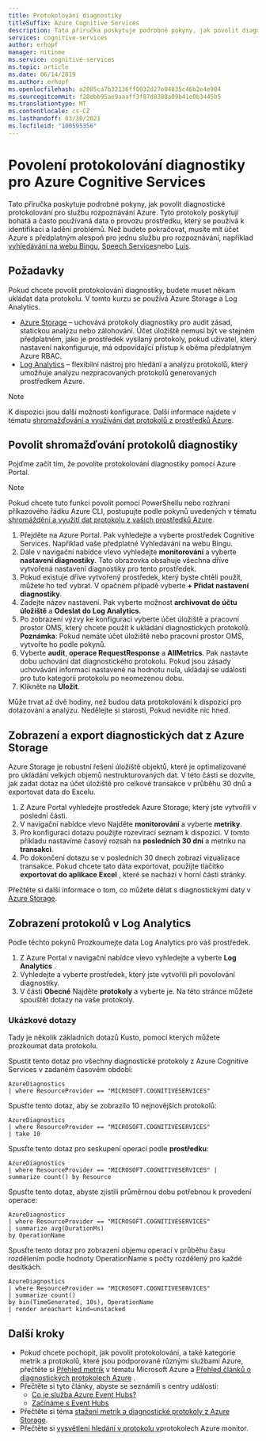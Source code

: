 ```yaml
---
title: Protokolování diagnostiky
titleSuffix: Azure Cognitive Services
description: Tato příručka poskytuje podrobné pokyny, jak povolit diagnostické protokolování pro službu rozpoznávání Azure. Tyto protokoly poskytují bohatá a často používaná data o provozu prostředku, který se používá k identifikaci a ladění problémů.
services: cognitive-services
author: erhopf
manager: nitinme
ms.service: cognitive-services
ms.topic: article
ms.date: 06/14/2019
ms.author: erhopf
ms.openlocfilehash: a2005ca7b32136ff0032d27e04035c46b2e4e904
ms.sourcegitcommit: f28ebb95ae9aaaff3f87d8388a09b41e0b3445b5
ms.translationtype: MT
ms.contentlocale: cs-CZ
ms.lasthandoff: 03/30/2021
ms.locfileid: "100595356"
---
```

# <a name="enable-diagnostic-logging-for-azure-cognitive-services"></a>Povolení protokolování diagnostiky pro Azure Cognitive Services

Tato příručka poskytuje podrobné pokyny, jak povolit diagnostické protokolování pro službu rozpoznávání Azure. Tyto protokoly poskytují bohatá a často používaná data o provozu prostředku, který se používá k identifikaci a ladění problémů. Než budete pokračovat, musíte mít účet Azure s předplatným alespoň pro jednu službu pro rozpoznávání, například [vyhledávání na webu Bingu](./bing-web-search/overview.md), [Speech Services](./speech-service/overview.md)nebo [Luis](./luis/what-is-luis.md).

## <a name="prerequisites"></a>Požadavky

Pokud chcete povolit protokolování diagnostiky, budete muset někam ukládat data protokolu. V tomto kurzu se používá Azure Storage a Log Analytics.

* [Azure Storage](../azure-monitor/essentials/resource-logs.md#send-to-azure-storage) – uchovává protokoly diagnostiky pro audit zásad, statickou analýzu nebo zálohování. Účet úložiště nemusí být ve stejném předplatném, jako je prostředek vysílaný protokoly, pokud uživatel, který nastavení nakonfiguruje, má odpovídající přístup k oběma předplatným Azure RBAC.
* [Log Analytics](../azure-monitor/essentials/resource-logs.md#send-to-log-analytics-workspace) – flexibilní nástroj pro hledání a analýzu protokolů, který umožňuje analýzu nezpracovaných protokolů generovaných prostředkem Azure.

> [!NOTE]
> K dispozici jsou další možnosti konfigurace. Další informace najdete v tématu [shromažďování a využívání dat protokolů z prostředků Azure](../azure-monitor/essentials/platform-logs-overview.md).

## <a name="enable-diagnostic-log-collection"></a>Povolit shromažďování protokolů diagnostiky  

Pojďme začít tím, že povolíte protokolování diagnostiky pomocí Azure Portal.

> [!NOTE]
> Pokud chcete tuto funkci povolit pomocí PowerShellu nebo rozhraní příkazového řádku Azure CLI, postupujte podle pokynů uvedených v tématu [shromáždění a využití dat protokolu z vašich prostředků Azure](../azure-monitor/essentials/platform-logs-overview.md).

1. Přejděte na Azure Portal. Pak vyhledejte a vyberte prostředek Cognitive Services. Například vaše předplatné Vyhledávání na webu Bingu.   
2. Dále v navigační nabídce vlevo vyhledejte **monitorování** a vyberte **nastavení diagnostiky**. Tato obrazovka obsahuje všechna dříve vytvořená nastavení diagnostiky pro tento prostředek.
3. Pokud existuje dříve vytvořený prostředek, který byste chtěli použít, můžete ho teď vybrat. V opačném případě vyberte **+ Přidat nastavení diagnostiky**.
4. Zadejte název nastavení. Pak vyberte možnost **archivovat do účtu úložiště** a **Odeslat do Log Analytics**.
5. Po zobrazení výzvy ke konfiguraci vyberte účet úložiště a pracovní prostor OMS, který chcete použít k ukládání diagnostických protokolů. **Poznámka**: Pokud nemáte účet úložiště nebo pracovní prostor OMS, vytvořte ho podle pokynů.
6. Vyberte **audit**, **operace RequestResponse** a **AllMetrics**. Pak nastavte dobu uchování dat diagnostického protokolu. Pokud jsou zásady uchovávání informací nastavené na hodnotu nula, ukládají se události pro tuto kategorii protokolu po neomezenou dobu.
7. Klikněte na **Uložit**.

Může trvat až dvě hodiny, než budou data protokolování k dispozici pro dotazování a analýzu. Nedělejte si starosti, Pokud nevidíte nic hned.

## <a name="view-and-export-diagnostic-data-from-azure-storage"></a>Zobrazení a export diagnostických dat z Azure Storage

Azure Storage je robustní řešení úložiště objektů, které je optimalizované pro ukládání velkých objemů nestrukturovaných dat. V této části se dozvíte, jak zadat dotaz na účet úložiště pro celkové transakce v průběhu 30 dnů a exportovat data do Excelu.

1. Z Azure Portal vyhledejte prostředek Azure Storage, který jste vytvořili v poslední části.
2. V navigační nabídce vlevo Najděte **monitorování** a vyberte **metriky**.
3. Pro konfiguraci dotazu použijte rozevírací seznam k dispozici. V tomto příkladu nastavíme časový rozsah na **posledních 30 dní** a metriku na **transakci**.
4. Po dokončení dotazu se v posledních 30 dnech zobrazí vizualizace transakce. Pokud chcete tato data exportovat, použijte tlačítko **exportovat do aplikace Excel** , které se nachází v horní části stránky.

Přečtěte si další informace o tom, co můžete dělat s diagnostickými daty v [Azure Storage](../storage/blobs/storage-blobs-introduction.md).

## <a name="view-logs-in-log-analytics"></a>Zobrazení protokolů v Log Analytics

Podle těchto pokynů Prozkoumejte data Log Analytics pro váš prostředek.

1. Z Azure Portal v navigační nabídce vlevo vyhledejte a vyberte **Log Analytics** .
2. Vyhledejte a vyberte prostředek, který jste vytvořili při povolování diagnostiky.
3. V části **Obecné** Najděte **protokoly** a vyberte je. Na této stránce můžete spouštět dotazy na vaše protokoly.

### <a name="sample-queries"></a>Ukázkové dotazy

Tady je několik základních dotazů Kusto, pomocí kterých můžete prozkoumat data protokolu.

Spustit tento dotaz pro všechny diagnostické protokoly z Azure Cognitive Services v zadaném časovém období:

```kusto
AzureDiagnostics
| where ResourceProvider == "MICROSOFT.COGNITIVESERVICES"
```

Spusťte tento dotaz, aby se zobrazilo 10 nejnovějších protokolů:

```kusto
AzureDiagnostics
| where ResourceProvider == "MICROSOFT.COGNITIVESERVICES"
| take 10
```

Spusťte tento dotaz pro seskupení operací podle **prostředku**:

```kusto
AzureDiagnostics
| where ResourceProvider == "MICROSOFT.COGNITIVESERVICES" |
summarize count() by Resource
```
Spusťte tento dotaz, abyste zjistili průměrnou dobu potřebnou k provedení operace:

```kusto
AzureDiagnostics
| where ResourceProvider == "MICROSOFT.COGNITIVESERVICES"
| summarize avg(DurationMs)
by OperationName
```

Spusťte tento dotaz pro zobrazení objemu operací v průběhu času rozdělením podle hodnoty OperationName s počty rozdělený pro každé desítkách.

```kusto
AzureDiagnostics
| where ResourceProvider == "MICROSOFT.COGNITIVESERVICES"
| summarize count()
by bin(TimeGenerated, 10s), OperationName
| render areachart kind=unstacked
```

## <a name="next-steps"></a>Další kroky

* Pokud chcete pochopit, jak povolit protokolování, a také kategorie metrik a protokolů, které jsou podporované různými službami Azure, přečtěte si [Přehled metrik](../azure-monitor/data-platform.md) v tématu Microsoft Azure a [Přehled článků o diagnostických protokolech Azure](../azure-monitor/essentials/platform-logs-overview.md) .
* Přečtěte si tyto články, abyste se seznámili s centry událostí:
  * [Co je služba Azure Event Hubs?](../event-hubs/event-hubs-about.md)
  * [Začínáme s Event Hubs](../event-hubs/event-hubs-dotnet-standard-getstarted-send.md)
* Přečtěte si téma [stažení metrik a diagnostické protokoly z Azure Storage](../storage/blobs/storage-quickstart-blobs-dotnet.md#download-blobs).
* Přečtěte si [vysvětlení hledání v protokolu v](../azure-monitor/logs/log-query-overview.md)protokolech Azure monitor.